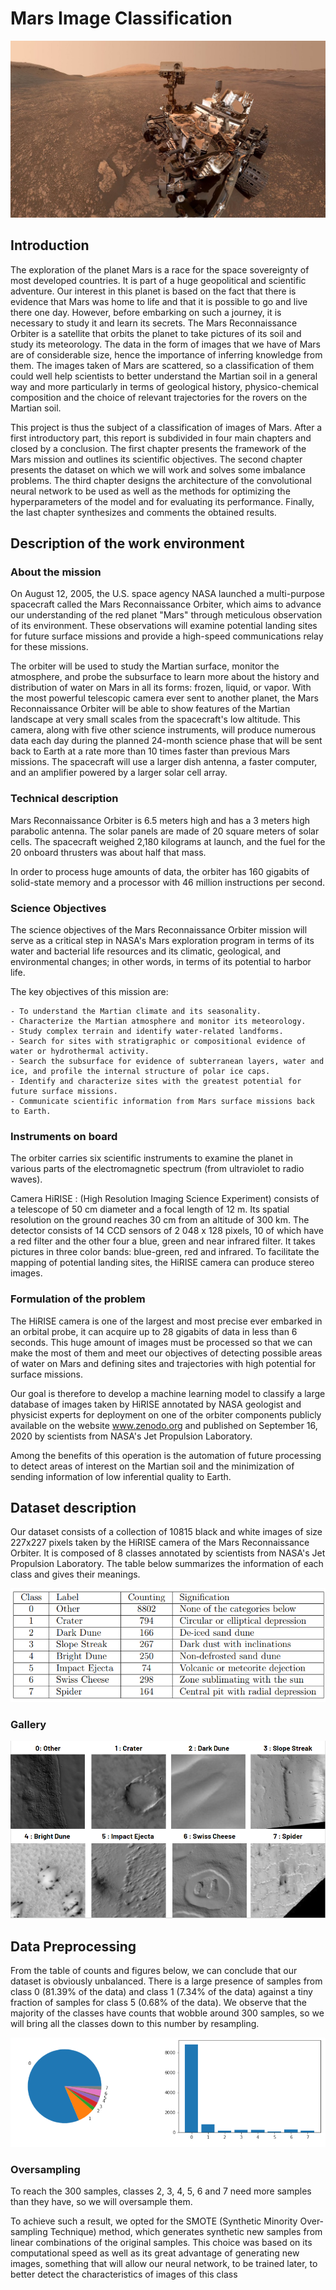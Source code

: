 # Mars Image Classification 


<img src="https://github.com/OUTLAOUAIT/Mars-image-Classification/blob/main/Images/Cover.jpg"/>

## Introduction

The exploration of the planet Mars is a race for the space sovereignty of most developed countries. It is part of a huge geopolitical and scientific adventure. Our interest in this planet is based on the fact that there is evidence that Mars was home to life and that it is possible to go and live there one day. However, before embarking on such a journey, it is necessary to study it and learn its secrets. The Mars Reconnaissance Orbiter is a satellite that orbits the planet to take pictures of its soil and study its meteorology. The data in the form of images that we have of Mars are of considerable size, hence the importance of inferring knowledge from them. The images taken of Mars are scattered, so a classification of them could well help scientists to better understand the Martian soil in a general way and more particularly in terms of geological history, physico-chemical composition and the choice of relevant trajectories for the rovers on the Martian soil. 

This project is thus the subject of a classification of images of Mars. After a first introductory part, this report is subdivided in four main chapters and closed by a conclusion. The first chapter presents the framework of the Mars mission and outlines its scientific objectives. The second chapter presents the dataset on which we will work and solves some imbalance problems. The third chapter designs the architecture of the convolutional neural network to be used as well as the methods for optimizing the hyperparameters of the model and for evaluating its performance. Finally, the last chapter synthesizes and comments the obtained results.

## Description of the work environment 

### About the mission

On August 12, 2005, the U.S. space agency NASA launched a multi-purpose spacecraft called the Mars Reconnaissance Orbiter, which aims to advance our understanding of the red planet "Mars" through meticulous observation of its environment. These observations will examine potential landing sites for future surface missions and provide a high-speed communications relay for these missions.

The orbiter will be used to study the Martian surface, monitor the atmosphere, and probe the subsurface to learn more about the history and distribution of water on Mars in all its forms: frozen, liquid, or vapor. With the most powerful telescopic camera ever sent to another planet, the Mars Reconnaissance Orbiter will be able to show features of the Martian landscape at very small scales from the spacecraft's low altitude. This camera, along with five other science instruments, will produce numerous data each day during the planned 24-month science phase that will be sent back to Earth at a rate more than 10 times faster than previous Mars missions. The spacecraft will use a larger dish antenna, a faster computer, and an amplifier powered by a larger solar cell array.

### Technical description

Mars Reconnaissance Orbiter is 6.5 meters high and has a 3 meters high parabolic antenna. The solar panels are made of 20 square meters of solar cells. The spacecraft weighed 2,180 kilograms at launch, and the fuel for the 20 onboard thrusters was about half that mass.

In order to process huge amounts of data, the orbiter has 160 gigabits of solid-state memory and a processor with 46 million instructions per second.

### Science Objectives

The science objectives of the Mars Reconnaissance Orbiter mission will serve as a critical step in NASA's Mars exploration program in terms of its water and bacterial life resources and its climatic, geological, and environmental changes; in other words, in terms of its potential to harbor life.

The key objectives of this mission are:

	- To understand the Martian climate and its seasonality.
	- Characterize the Martian atmosphere and monitor its meteorology.
	- Study complex terrain and identify water-related landforms.
	- Search for sites with stratigraphic or compositional evidence of water or hydrothermal activity.
	- Search the subsurface for evidence of subterranean layers, water and ice, and profile the internal structure of polar ice caps.
	- Identify and characterize sites with the greatest potential for future surface missions.
	- Communicate scientific information from Mars surface missions back to Earth.
 
 ### Instruments on board

The orbiter carries six scientific instruments to examine the planet in various parts of the electromagnetic spectrum (from ultraviolet to radio waves).

Camera HiRISE : (High Resolution Imaging Science Experiment) consists of a telescope of 50 cm diameter and a focal length of 12 m. Its spatial resolution on the ground reaches 30 cm from an altitude of 300 km. The detector consists of 14 CCD sensors of 2 048 x 128 pixels, 10 of which have a red filter and the other four a blue, green and near infrared filter. It takes pictures in three color bands: blue-green, red and infrared. To facilitate the mapping of potential landing sites, the HiRISE camera can produce stereo images.

### Formulation of the problem

The HiRISE camera is one of the largest and most precise ever embarked in an orbital probe, it can acquire up to 28 gigabits of data in less than 6 seconds. This huge amount of images must be processed so that we can make the most of them and meet our objectives of detecting possible areas of water on Mars and defining sites and trajectories with high potential for surface missions.

Our goal is therefore to develop a machine learning model to classify a large database of images taken by HiRISE annotated by NASA geologist and physicist experts for deployment on one of the orbiter components publicly available on the website www.zenodo.org and published on September 16, 2020 by scientists from NASA's Jet Propulsion Laboratory.

Among the benefits of this operation is the automation of future processing to detect areas of interest on the Martian soil and the minimization of sending information of low inferential quality to Earth.

## Dataset description
Our dataset consists of a collection of 10815 black and white images of size 227x227 pixels taken by the HiRISE camera of the Mars Reconnaissance Orbiter. It is composed of 8 classes annotated by scientists from NASA's Jet Propulsion Laboratory. The table below summarizes the information of each class and gives their meanings.


<img src="https://github.com/OUTLAOUAIT/Mars-image-Classification/blob/main/Images/classes.PNG"/>

### Gallery 

<img src="https://github.com/OUTLAOUAIT/Mars-image-Classification/blob/main/Images/Gallery.PNG"/>

 
## Data Preprocessing

From the table of counts and figures below, we can conclude that our dataset is obviously unbalanced. There is a large presence of samples from class 0 (81.39% of the data) and class 1 (7.34% of the data) against a tiny fraction of samples for class 5 (0.68% of the data). We observe that the majority of the classes have counts that wobble around 300 samples, so we will bring all the classes down to this number by resampling.

<img src="https://github.com/OUTLAOUAIT/Mars-image-Classification/blob/main/Images/Percent.PNG"/>

### Oversampling
To reach the 300 samples, classes 2, 3, 4, 5, 6 and 7 need more samples than they have, so we will oversample them.

To achieve such a result, we opted for the SMOTE (Synthetic Minority Over-sampling Technique) method, which generates synthetic new samples from linear combinations of the original samples. This choice was based on its computational speed as well as its great advantage of generating new images, something that will allow our neural network, to be trained later, to better detect the characteristics of images of this class

